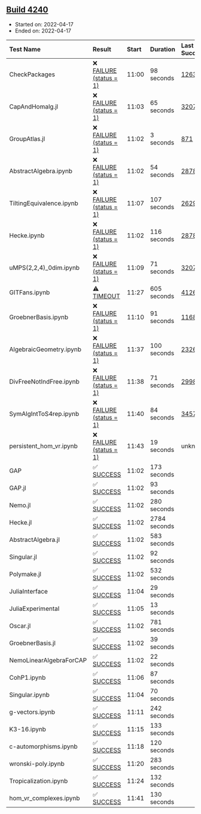 ## [Build 4240](https://oscarci.mathematik.uni-kl.de/job/oscar-stable/4240/)

* Started on: 2022-04-17
* Ended on: 2022-04-17

| Test Name    | Result | Start | Duration | Last Success | First Failure |
|:-------------|:-------|:------|:---------|:-------------|:--------------|
| CheckPackages | ❌ [FAILURE (status = 1)](https://oscarci.mathematik.uni-kl.de/job/oscar-stable/4240/artifact/logs/build-4240/CheckPackages.log) | 11:00 | 98 seconds | [1263](https://oscarci.mathematik.uni-kl.de/job/oscar-stable/1263/) | [1264](https://oscarci.mathematik.uni-kl.de/job/oscar-stable/1264/) |
| CapAndHomalg.jl | ❌ [FAILURE (status = 1)](https://oscarci.mathematik.uni-kl.de/job/oscar-stable/4240/artifact/logs/build-4240/CapAndHomalg.jl.log) | 11:03 | 65 seconds | [3207](https://oscarci.mathematik.uni-kl.de/job/oscar-stable/3207/) | [3208](https://oscarci.mathematik.uni-kl.de/job/oscar-stable/3208/) |
| GroupAtlas.jl | ❌ [FAILURE (status = 1)](https://oscarci.mathematik.uni-kl.de/job/oscar-stable/4240/artifact/logs/build-4240/GroupAtlas.jl.log) | 11:02 | 3 seconds | [871](https://oscarci.mathematik.uni-kl.de/job/oscar-stable/871/) | [872](https://oscarci.mathematik.uni-kl.de/job/oscar-stable/872/) |
| AbstractAlgebra.ipynb | ❌ [FAILURE (status = 1)](https://oscarci.mathematik.uni-kl.de/job/oscar-stable/4240/artifact/logs/build-4240/AbstractAlgebra.ipynb.log) | 11:02 | 54 seconds | [2878](https://oscarci.mathematik.uni-kl.de/job/oscar-stable/2878/) | [2879](https://oscarci.mathematik.uni-kl.de/job/oscar-stable/2879/) |
| TiltingEquivalence.ipynb | ❌ [FAILURE (status = 1)](https://oscarci.mathematik.uni-kl.de/job/oscar-stable/4240/artifact/logs/build-4240/TiltingEquivalence.ipynb.log) | 11:07 | 107 seconds | [2629](https://oscarci.mathematik.uni-kl.de/job/oscar-stable/2629/) | [2630](https://oscarci.mathematik.uni-kl.de/job/oscar-stable/2630/) |
| Hecke.ipynb | ❌ [FAILURE (status = 1)](https://oscarci.mathematik.uni-kl.de/job/oscar-stable/4240/artifact/logs/build-4240/Hecke.ipynb.log) | 11:02 | 116 seconds | [2878](https://oscarci.mathematik.uni-kl.de/job/oscar-stable/2878/) | [2879](https://oscarci.mathematik.uni-kl.de/job/oscar-stable/2879/) |
| uMPS(2,2,4)_0dim.ipynb | ❌ [FAILURE (status = 1)](https://oscarci.mathematik.uni-kl.de/job/oscar-stable/4240/artifact/logs/build-4240/uMPS-2-2-4-_0dim.ipynb.log) | 11:09 | 71 seconds | [3207](https://oscarci.mathematik.uni-kl.de/job/oscar-stable/3207/) | [3208](https://oscarci.mathematik.uni-kl.de/job/oscar-stable/3208/) |
| GITFans.ipynb | ⚠ [TIMEOUT](https://oscarci.mathematik.uni-kl.de/job/oscar-stable/4240/artifact/logs/build-4240/GITFans.ipynb.log) | 11:27 | 605 seconds | [4126](https://oscarci.mathematik.uni-kl.de/job/oscar-stable/4126/) | [4127](https://oscarci.mathematik.uni-kl.de/job/oscar-stable/4127/) |
| GroebnerBasis.ipynb | ❌ [FAILURE (status = 1)](https://oscarci.mathematik.uni-kl.de/job/oscar-stable/4240/artifact/logs/build-4240/GroebnerBasis.ipynb.log) | 11:10 | 91 seconds | [1168](https://oscarci.mathematik.uni-kl.de/job/oscar-stable/1168/) | [1169](https://oscarci.mathematik.uni-kl.de/job/oscar-stable/1169/) |
| AlgebraicGeometry.ipynb | ❌ [FAILURE (status = 1)](https://oscarci.mathematik.uni-kl.de/job/oscar-stable/4240/artifact/logs/build-4240/AlgebraicGeometry.ipynb.log) | 11:37 | 100 seconds | [2326](https://oscarci.mathematik.uni-kl.de/job/oscar-stable/2326/) | [2327](https://oscarci.mathematik.uni-kl.de/job/oscar-stable/2327/) |
| DivFreeNotIndFree.ipynb | ❌ [FAILURE (status = 1)](https://oscarci.mathematik.uni-kl.de/job/oscar-stable/4240/artifact/logs/build-4240/DivFreeNotIndFree.ipynb.log) | 11:38 | 71 seconds | [2998](https://oscarci.mathematik.uni-kl.de/job/oscar-stable/2998/) | [2999](https://oscarci.mathematik.uni-kl.de/job/oscar-stable/2999/) |
| SymAlgIntToS4rep.ipynb | ❌ [FAILURE (status = 1)](https://oscarci.mathematik.uni-kl.de/job/oscar-stable/4240/artifact/logs/build-4240/SymAlgIntToS4rep.ipynb.log) | 11:40 | 84 seconds | [3457](https://oscarci.mathematik.uni-kl.de/job/oscar-stable/3457/) | [3458](https://oscarci.mathematik.uni-kl.de/job/oscar-stable/3458/) |
| persistent_hom_vr.ipynb | ❌ [FAILURE (status = 1)](https://oscarci.mathematik.uni-kl.de/job/oscar-stable/4240/artifact/logs/build-4240/persistent_hom_vr.ipynb.log) | 11:43 | 19 seconds | unknown | unknown |
| GAP | ✅ [SUCCESS](https://oscarci.mathematik.uni-kl.de/job/oscar-stable/4240/artifact/logs/build-4240/GAP.log) | 11:02 | 173 seconds |  |  |
| GAP.jl | ✅ [SUCCESS](https://oscarci.mathematik.uni-kl.de/job/oscar-stable/4240/artifact/logs/build-4240/GAP.jl.log) | 11:02 | 93 seconds |  |  |
| Nemo.jl | ✅ [SUCCESS](https://oscarci.mathematik.uni-kl.de/job/oscar-stable/4240/artifact/logs/build-4240/Nemo.jl.log) | 11:02 | 280 seconds |  |  |
| Hecke.jl | ✅ [SUCCESS](https://oscarci.mathematik.uni-kl.de/job/oscar-stable/4240/artifact/logs/build-4240/Hecke.jl.log) | 11:02 | 2784 seconds |  |  |
| AbstractAlgebra.jl | ✅ [SUCCESS](https://oscarci.mathematik.uni-kl.de/job/oscar-stable/4240/artifact/logs/build-4240/AbstractAlgebra.jl.log) | 11:02 | 583 seconds |  |  |
| Singular.jl | ✅ [SUCCESS](https://oscarci.mathematik.uni-kl.de/job/oscar-stable/4240/artifact/logs/build-4240/Singular.jl.log) | 11:02 | 92 seconds |  |  |
| Polymake.jl | ✅ [SUCCESS](https://oscarci.mathematik.uni-kl.de/job/oscar-stable/4240/artifact/logs/build-4240/Polymake.jl.log) | 11:02 | 532 seconds |  |  |
| JuliaInterface | ✅ [SUCCESS](https://oscarci.mathematik.uni-kl.de/job/oscar-stable/4240/artifact/logs/build-4240/JuliaInterface.log) | 11:04 | 29 seconds |  |  |
| JuliaExperimental | ✅ [SUCCESS](https://oscarci.mathematik.uni-kl.de/job/oscar-stable/4240/artifact/logs/build-4240/JuliaExperimental.log) | 11:05 | 13 seconds |  |  |
| Oscar.jl | ✅ [SUCCESS](https://oscarci.mathematik.uni-kl.de/job/oscar-stable/4240/artifact/logs/build-4240/Oscar.jl.log) | 11:02 | 781 seconds |  |  |
| GroebnerBasis.jl | ✅ [SUCCESS](https://oscarci.mathematik.uni-kl.de/job/oscar-stable/4240/artifact/logs/build-4240/GroebnerBasis.jl.log) | 11:02 | 39 seconds |  |  |
| NemoLinearAlgebraForCAP | ✅ [SUCCESS](https://oscarci.mathematik.uni-kl.de/job/oscar-stable/4240/artifact/logs/build-4240/NemoLinearAlgebraForCAP.log) | 11:02 | 22 seconds |  |  |
| CohP1.ipynb | ✅ [SUCCESS](https://oscarci.mathematik.uni-kl.de/job/oscar-stable/4240/artifact/logs/build-4240/CohP1.ipynb.log) | 11:06 | 87 seconds |  |  |
| Singular.ipynb | ✅ [SUCCESS](https://oscarci.mathematik.uni-kl.de/job/oscar-stable/4240/artifact/logs/build-4240/Singular.ipynb.log) | 11:04 | 70 seconds |  |  |
| g-vectors.ipynb | ✅ [SUCCESS](https://oscarci.mathematik.uni-kl.de/job/oscar-stable/4240/artifact/logs/build-4240/g-vectors.ipynb.log) | 11:11 | 242 seconds |  |  |
| K3-16.ipynb | ✅ [SUCCESS](https://oscarci.mathematik.uni-kl.de/job/oscar-stable/4240/artifact/logs/build-4240/K3-16.ipynb.log) | 11:15 | 133 seconds |  |  |
| c-automorphisms.ipynb | ✅ [SUCCESS](https://oscarci.mathematik.uni-kl.de/job/oscar-stable/4240/artifact/logs/build-4240/c-automorphisms.ipynb.log) | 11:18 | 120 seconds |  |  |
| wronski-poly.ipynb | ✅ [SUCCESS](https://oscarci.mathematik.uni-kl.de/job/oscar-stable/4240/artifact/logs/build-4240/wronski-poly.ipynb.log) | 11:20 | 283 seconds |  |  |
| Tropicalization.ipynb | ✅ [SUCCESS](https://oscarci.mathematik.uni-kl.de/job/oscar-stable/4240/artifact/logs/build-4240/Tropicalization.ipynb.log) | 11:24 | 132 seconds |  |  |
| hom_vr_complexes.ipynb | ✅ [SUCCESS](https://oscarci.mathematik.uni-kl.de/job/oscar-stable/4240/artifact/logs/build-4240/hom_vr_complexes.ipynb.log) | 11:41 | 130 seconds |  |  |
